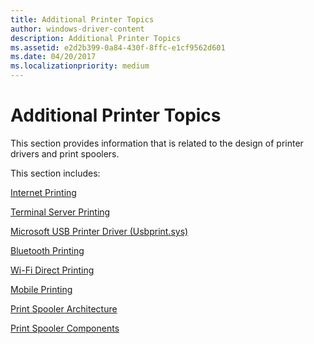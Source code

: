 ```yaml
---
title: Additional Printer Topics
author: windows-driver-content
description: Additional Printer Topics
ms.assetid: e2d2b399-0a84-430f-8ffc-e1cf9562d601
ms.date: 04/20/2017
ms.localizationpriority: medium
---
```


# Additional Printer Topics


This section provides information that is related to the design of printer drivers and print spoolers.

This section includes:

[Internet Printing](internet-printing.md)

[Terminal Server Printing](terminal-server-printing.md)

[Microsoft USB Printer Driver (Usbprint.sys)](usb-printing.md)

[Bluetooth Printing](bluetooth-printing.md)

[Wi-Fi Direct Printing](wi-fi-direct-printing.md)

[Mobile Printing](mobile-printing.md)

[Print Spooler Architecture](print-spooler-architecture.md)

[Print Spooler Components](print-spooler-components.md)

 

 




